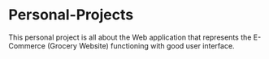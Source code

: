 # Personal-Projects
This personal project is all about the Web application that represents the E-Commerce (Grocery Website) functioning with good user interface.
